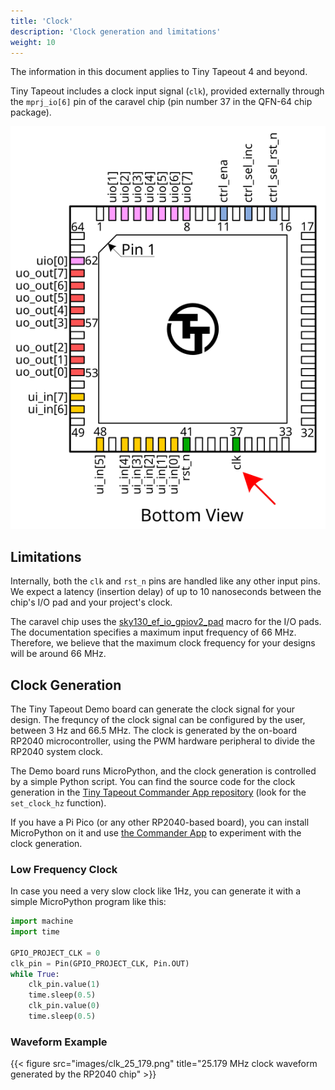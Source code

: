 ```yaml
---
title: 'Clock'
description: 'Clock generation and limitations'
weight: 10
---
```


The information in this document applies to Tiny Tapeout 4 and beyond.

Tiny Tapeout includes a clock input signal (`clk`), provided externally through the `mprj_io[6]` pin of the caravel chip (pin number 37 in the QFN-64 chip package).

![QFN-64 chip clk pin](images/pinout_clk.svg)

## Limitations

Internally, both the `clk` and `rst_n` pins are handled like any other input pins. We expect a latency (insertion delay) of up to 10 nanoseconds between the chip's I/O pad and your project's clock.

The caravel chip uses the [sky130_ef_io_gpiov2_pad](https://skywater-pdk.readthedocs.io/en/main/contents/libraries/sky130_fd_io/docs/user_guide.html#sky130-fd-io-gpiov2-additional-features) macro for the I/O pads. The documentation specifies a maximum input frequency of 66 MHz. Therefore, we believe that the maximum clock frequency for your designs will be around 66 MHz.

## Clock Generation

The Tiny Tapeout Demo board can generate the clock signal for your design. The frequncy of the clock signal can be configured by the user, between 3 Hz and 66.5 MHz. The clock is generated by the on-board RP2040 microcontroller, using the PWM hardware peripheral to divide the RP2040 system clock.

The Demo board runs MicroPython, and the clock generation is controlled by a simple Python script. You can find the source code for the clock generation in the [Tiny Tapeout Commander App repository](https://github.com/TinyTapeout/tt-commander-app/blob/main/src/ttcontrol/ttcontrol.py) (look for the `set_clock_hz` function). 

If you have a Pi Pico (or any other RP2040-based board), you can install MicroPython on it and use [the Commander App](https://commander.tinytapeout.com) to experiment with the clock generation.

### Low Frequency Clock

In case you need a very slow clock like 1Hz, you can generate it with a simple MicroPython program like this:

```python
import machine
import time

GPIO_PROJECT_CLK = 0
clk_pin = Pin(GPIO_PROJECT_CLK, Pin.OUT)
while True:
    clk_pin.value(1)
    time.sleep(0.5)
    clk_pin.value(0)
    time.sleep(0.5)
```

### Waveform Example

{{< figure src="images/clk_25_179.png" title="25.179 MHz clock waveform generated by the RP2040 chip" >}}
